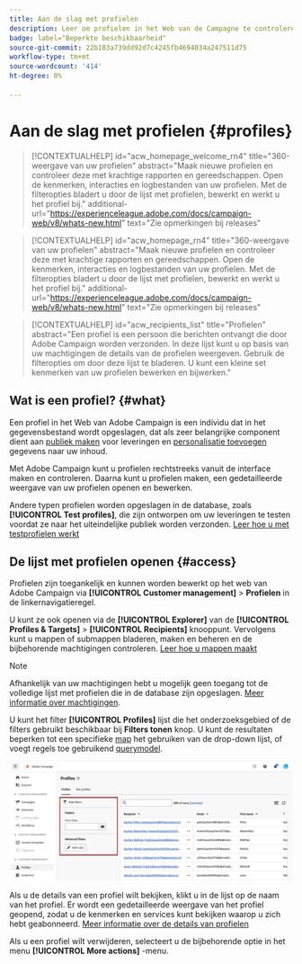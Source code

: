 ```yaml
---
title: Aan de slag met profielen
description: Leer om profielen in het Web van de Campagne te controleren en te beheren.
badge: label="Beperkte beschikbaarheid"
source-git-commit: 22b183a739dd92d7c4245fb4694034a247511d75
workflow-type: tm+mt
source-wordcount: '414'
ht-degree: 0%

---
```


# Aan de slag met profielen {#profiles}

>[!CONTEXTUALHELP]
>id="acw_homepage_welcome_rn4"
>title="360-weergave van uw profielen"
>abstract="Maak nieuwe profielen en controleer deze met krachtige rapporten en gereedschappen. Open de kenmerken, interacties en logbestanden van uw profielen. Met de filteropties bladert u door de lijst met profielen, bewerkt en werkt u het profiel bij."
>additional-url="https://experienceleague.adobe.com/docs/campaign-web/v8/whats-new.html" text="Zie opmerkingen bij releases"

<!--TO REMOVE BELOW-->
>[!CONTEXTUALHELP]
>id="acw_homepage_rn4"
>title="360-weergave van uw profielen"
>abstract="Maak nieuwe profielen en controleer deze met krachtige rapporten en gereedschappen. Open de kenmerken, interacties en logbestanden van uw profielen. Met de filteropties bladert u door de lijst met profielen, bewerkt en werkt u het profiel bij."
>additional-url="https://experienceleague.adobe.com/docs/campaign-web/v8/whats-new.html" text="Zie opmerkingen bij releases"

<!--TO REMOVE ABOVE-->

>[!CONTEXTUALHELP]
>id="acw_recipients_list"
>title="Profielen"
>abstract="Een profiel is een persoon die berichten ontvangt die door Adobe Campaign worden verzonden. In deze lijst kunt u op basis van uw machtigingen de details van de profielen weergeven. Gebruik de filteropties om door deze lijst te bladeren. U kunt een kleine set kenmerken van uw profielen bewerken en bijwerken."

## Wat is een profiel? {#what}

Een profiel in het Web van Adobe Campaign is een individu dat in het gegevensbestand wordt opgeslagen, dat als zeer belangrijke component dient aan [publiek maken](create-audience.md) voor leveringen en [personalisatie toevoegen](../personalization/personalize.md) gegevens naar uw inhoud.

Met Adobe Campaign kunt u profielen rechtstreeks vanuit de interface maken en controleren. Daarna kunt u profielen maken, een gedetailleerde weergave van uw profielen openen en bewerken.

Andere typen profielen worden opgeslagen in de database, zoals **[!UICONTROL Test profiles]**, die zijn ontworpen om uw leveringen te testen voordat ze naar het uiteindelijke publiek worden verzonden. [Leer hoe u met testprofielen werkt](test-profiles.md)

## De lijst met profielen openen {#access}

Profielen zijn toegankelijk en kunnen worden bewerkt op het web van Adobe Campaign via **[!UICONTROL Customer management]** > **Profielen** in de linkernavigatieregel.

U kunt ze ook openen via de **[!UICONTROL Explorer]** van de **[!UICONTROL Profiles & Targets]** > **[!UICONTROL Recipients]** knooppunt. Vervolgens kunt u mappen of submappen bladeren, maken en beheren en de bijbehorende machtigingen controleren. [Leer hoe u mappen maakt](../get-started/permissions.md#folders)

>[!NOTE]
>
>Afhankelijk van uw machtigingen hebt u mogelijk geen toegang tot de volledige lijst met profielen die in de database zijn opgeslagen. [Meer informatie over machtigingen](../get-started/permissions.md).

U kunt het filter **[!UICONTROL Profiles]** lijst die het onderzoeksgebied of de filters gebruikt beschikbaar bij **Filters tonen** knop. U kunt de resultaten beperken tot een specifieke [map](../get-started/permissions.md#folders) het gebruiken van de drop-down lijst, of voegt regels toe gebruikend [querymodel](../query/query-modeler-overview.md).

![](assets/profiles-list-filters.png)

Als u de details van een profiel wilt bekijken, klikt u in de lijst op de naam van het profiel. Er wordt een gedetailleerde weergave van het profiel geopend, zodat u de kenmerken en services kunt bekijken waarop u zich hebt geabonneerd. [Meer informatie over de details van profielen](create-profile.md)

Als u een profiel wilt verwijderen, selecteert u de bijbehorende optie in het menu **[!UICONTROL More actions]** -menu.
